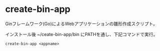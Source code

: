 # create-bin-app
Ginフレームワーク(Go)によるWebアプリケーションの雛形作成スクリプト。

インストール後 ~/ceate-bin-app/bin にPATHを通し、下記コマンドで実行。
```
create-bin-app <appname>
```
